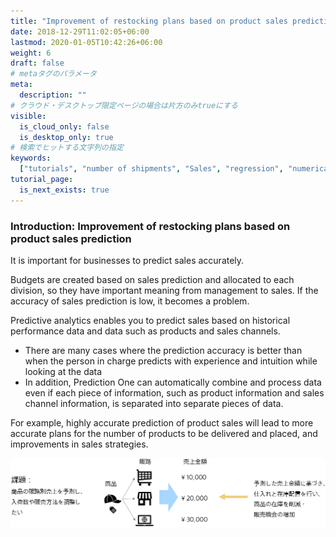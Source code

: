```yaml
---
title: "Improvement of restocking plans based on product sales prediction"
date: 2018-12-29T11:02:05+06:00
lastmod: 2020-01-05T10:42:26+06:00
weight: 6
draft: false
# metaタグのパラメータ
meta:
  description: ""
# クラウド・デスクトップ限定ページの場合は片方のみtrueにする
visible:
  is_cloud_only: false
  is_desktop_only: true
# 検索でヒットする文字列の指定
keywords:
  ["tutorials", "number of shipments", "Sales", "regression", "numerical prediction", "plan", "coupling"]
tutorial_page:
  is_next_exists: true
---
```


### Introduction: Improvement of restocking plans based on product sales prediction

It is important for businesses to predict sales accurately.

Budgets are created based on sales prediction and allocated to each division, so they have important meaning from management to sales. If the accuracy of sales prediction is low, it becomes a problem.

Predictive analytics enables you to predict sales based on historical performance data and data such as products and sales channels.

- There are many cases where the prediction accuracy is better than when the person in charge predicts with experience and intuition while looking at the data
- In addition, Prediction One can automatically combine and process data even if each piece of information, such as product information and sales channel information, is separated into separate pieces of data.

For example, highly accurate prediction of product sales will lead to more accurate plans for the number of products to be delivered and placed, and improvements in sales strategies.

![](img_en/t_slide2.png)
